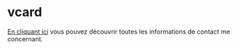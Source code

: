 # vcard

[En cliquant ici](https://christianjadot.github.io/vcard/) vous pouvez découvrir toutes les informations de contact me concernant.


